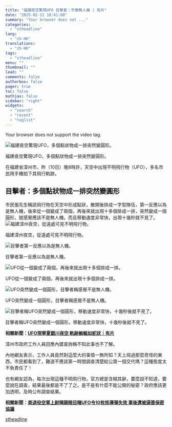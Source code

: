 ```yaml
---
title: "福建夜空驚現UFO 目擊者：不像無人機 | 有片"
date: "2025-02-11 18:41:00"
summary: "Your browser does not ..."
categories:
  - "stheadline"
lang:
  - "zh-HK"
translations:
  - "zh-HK"
tags:
  - "stheadline"
menu: ""
thumbnail: ""
lead: ""
comments: false
authorbox: false
pager: true
toc: false
mathjax: false
sidebar: "right"
widgets:
  - "search"
  - "recent"
  - "taglist"
---
```


Your browser does not support the video tag.



![ 福建夜空驚現UFO，多個點狀物成一排突然變圓形。](https://image.stheadline.com/f/680p0/0x0/100/none/4afcbd284913fdd9ec6514dbfee9e5c6/stheadline/inewsmedia/20250211/_2025021116510659649.jpg)

 福建夜空驚現UFO，多個點狀物成一排突然變圓形。




在福建省漳州市，昨（10日）晚8時許，天空中出現不明飛行物（UFO），多名市民用手機拍下其飛行軌跡。

目擊者：多個點狀物成一排突然變圓形
-----------------

市民張先生稱該飛行物在天空中形成點狀，散開後排成一字型隊伍，第一反應以為是無人機，後來從一個變成了兩個，再後來就出現十多個排成一排，突然變成一個圓形，就感覺應該不是無人機。而且移動速度非常快，出現十幾秒就不見了。
 ![福建漳州夜空，從遠處可見不明飛行物。](https://image.hkhl.hk/f/1024p0/0x0/100/none/3aa7aa319ae73e19912380112fd1de51/2025-02/vlcsnap-2025-02-11-15h52m26s740.png)


福建漳州夜空，從遠處可見不明飛行物。



 ![目擊者第一反應以為是無人機。](https://image.hkhl.hk/f/1024p0/0x0/100/none/358cdb21756cc297cfc6d930a1ebdc50/2025-02/vlcsnap-2025-02-11-15h52m34s532.png)


目擊者第一反應以為是無人機。



 ![UFO從一個變成了兩個，再後來就出現十多個排成一排。](https://image.hkhl.hk/f/1024p0/0x0/100/none/28984ba5d33a110a97b6e9eeb1989240/2025-02/vlcsnap-2025-02-11-15h52m39s996.png)


UFO從一個變成了兩個，再後來就出現十多個排成一排。



 ![UFO突然變成一個圓形，目擊者稱感覺不是無人機。](https://image.hkhl.hk/f/1024p0/0x0/100/none/add72204eea2e622b02950199796b677/2025-02/vlcsnap-2025-02-11-15h53m19s015.png)


UFO突然變成一個圓形，目擊者稱感覺不是無人機。



 ![目擊者稱UFO突然變成一個圓形，移動速度非常快，十幾秒後就不見了。](https://image.hkhl.hk/f/1024p0/0x0/100/none/559cc0aff551b989b488d87ffb82ccc6/2025-02/vlcsnap-2025-02-11-16h00m23s809.png)


目擊者稱UFO突然變成一個圓形，移動速度非常快，十幾秒後就不見了。




**相關新聞：[UFO現寧夏銀川夜空 軌跡蜿蜒如蛇狀｜有片](https://www.stheadline.com/realtime-china/3418717/UFO%E7%8F%BE%E5%AF%A7%E5%A4%8F%E9%8A%80%E5%B7%9D%E5%A4%9C%E7%A9%BA-%E8%BB%8C%E8%B7%A1%E8%9C%BF%E8%9C%92%E5%A6%82%E8%9B%87%E7%8B%80%E6%9C%89%E7%89%87)**

漳州市政府工作人員回應內媒查詢稱不知此事也不了解。

內地網友表示，工作人員竟然對這麼大的事情一無所知？天上飛過那麼奇怪的東西，市民都看到了，難道不應該第一時間調查清楚給公眾一個交代嗎？這種態度太不負責任了！

也有網友認為，每次出現這種不明飛行物，官方總是含糊其辭，要麼說不知道，要麼說在調查，結果最後都是不了了之。是不是有什麼不能公開的秘密？政府應該更加透明，及時公布調查結果。

**相關新聞：[美退役空軍上尉稱親眼目睹UFO令10枚核導彈失效 事後還被逼簽保密協議](https://www.stheadline.com/world-topics/3405608/%E7%BE%8E%E9%80%80%E5%BD%B9%E7%A9%BA%E8%BB%8D%E4%B8%8A%E5%B0%89%E7%A8%B1%E8%A6%AA%E7%9C%BC%E7%9B%AE%E7%9D%B9UFO%E4%BB%A410%E6%9E%9A%E6%A0%B8%E5%B0%8E%E5%BD%88%E5%A4%B1%E6%95%88-%E4%BA%8B%E5%BE%8C%E9%82%84%E8%A2%AB%E9%80%BC%E7%B0%BD%E4%BF%9D%E5%AF%86%E5%8D%94%E8%AD%B0)**

[stheadline](https://std.stheadline.com/realtime/article/2052145/即時-中國-福建夜空驚現UFO-目擊者-不像無人機-有片)
